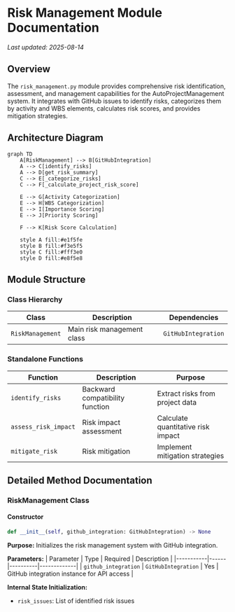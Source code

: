 # Risk Management Module Documentation

*Last updated: 2025-08-14*

## Overview

The `risk_management.py` module provides comprehensive risk identification, assessment, and management capabilities for the AutoProjectManagement system. It integrates with GitHub issues to identify risks, categorizes them by activity and WBS elements, calculates risk scores, and provides mitigation strategies.

## Architecture Diagram

```mermaid
graph TD
    A[RiskManagement] --> B[GitHubIntegration]
    A --> C[identify_risks]
    A --> D[get_risk_summary]
    C --> E[_categorize_risks]
    C --> F[_calculate_project_risk_score]
    
    E --> G[Activity Categorization]
    E --> H[WBS Categorization]
    E --> I[Importance Scoring]
    E --> J[Priority Scoring]
    
    F --> K[Risk Score Calculation]
    
    style A fill:#e1f5fe
    style B fill:#f3e5f5
    style C fill:#fff3e0
    style D fill:#e8f5e8
```

## Module Structure

### Class Hierarchy

| Class | Description | Dependencies |
|-------|-------------|--------------|
| `RiskManagement` | Main risk management class | `GitHubIntegration` |

### Standalone Functions
| Function | Description | Purpose |
|----------|-------------|---------|
| `identify_risks` | Backward compatibility function | Extract risks from project data |
| `assess_risk_impact` | Risk impact assessment | Calculate quantitative risk impact |
| `mitigate_risk` | Risk mitigation | Implement mitigation strategies |

## Detailed Method Documentation

### RiskManagement Class

#### Constructor
```python
def __init__(self, github_integration: GitHubIntegration) -> None
```

**Purpose:** Initializes the risk management system with GitHub integration.

**Parameters:**
| Parameter | Type | Required | Description |
|-----------|------|----------|-------------|
| `github_integration` | `GitHubIntegration` | Yes | GitHub integration instance for API access |

**Internal State Initialization:**
- `risk_issues`: List of identified risk issues
